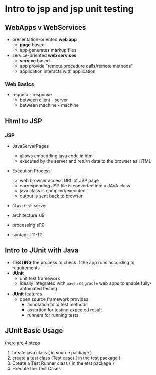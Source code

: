 # Intro to jsp and jsp unit testing

## WebApps v WebServices

- presentation-oriented **web app**
  - **page** based
  - app generates markup files
- service-oriented **web services**
  - **service** based
  - app provide "remote procedure calls/remote methods"
  - application interacts with application

### Web Basics

- request - response 
  - between client - server
  - between machine - machine

## Html to JSP

### JSP

- JavaServerPages
  - allows embedding java code in html
  - executed by the server and return data to the browser as HTML
- Execution Process
  - web browser access URL of JSP page
  - corresponding JSP file is converted into a JAVA class
  - java class is compiled/executed
  - output is sent back to browser
- `Glassfish` server

- architecture sl9
- processing sl10
- syntax sl 11-12

## Intro to JUnit with Java

- **TESTING** the process to check if the app runs according to requirements
- **JUnit**
  - unit test framework
  - ideally integrated with `maven` or `gradle` web apps to enable fully-automated testing
- **JUnit** features
  - open source framework provides
    - annotation to id test methods
    - assertion for testing expected result
    - runners for running tests

## JUnit Basic Usage

there are 4 steps

1. create java class ( in source package )
2. create a test class (Test case) ( in the test package )
3. Create a Test Runner class ( in the etst package )
4. Execute the Test Cases

